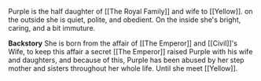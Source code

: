 Purple is the half daughter of [[The Royal Family]] and wife to [[Yellow]]. on the outside she is quiet, polite, and obedient. On the inside she's bright, caring, and a bit immuture.

**Backstory**
She is born from the affair of [[The Emperor]] and [[Civil]]'s Wife, to keep this affair a secret [[The Emperor]] raised Purple with his wife and daughters, and because of this, Purple has been abused by her step mother and sisters throughout her whole life. Until she meet [[Yellow]].